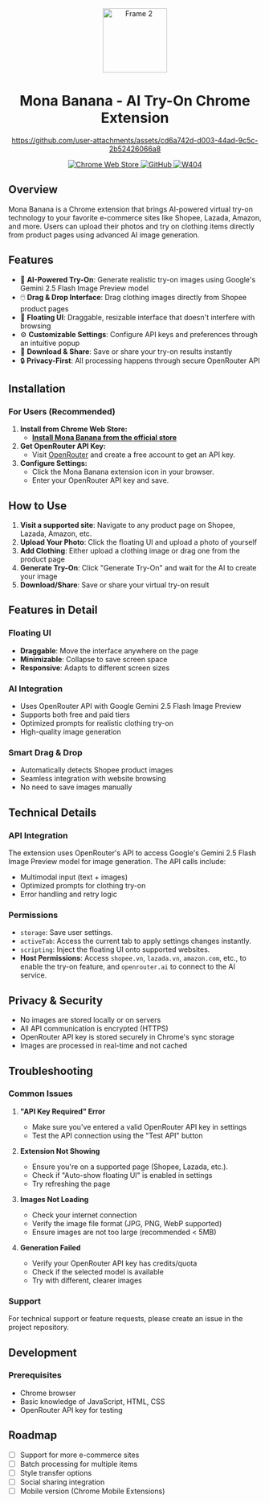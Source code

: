 <div align="center">
  <img width="128" height="128" alt="Frame 2" src="https://github.com/user-attachments/assets/bf8324dd-871c-4423-8a1b-7fb48b662607" />

# Mona Banana - AI Try-On Chrome Extension
</div>

<div align="center">

https://github.com/user-attachments/assets/cd6a742d-d003-44ad-9c5c-2b52426066a8

</div>

<div align="center">
    <a href="https://chromewebstore.google.com/detail/chat-box-chat-with-all-ai/hhaaoibkigonnoedcocnkehipecgdodm" target="_blank">
       <img src="https://img.shields.io/badge/Chrome%20Web%20Store-Mona%20Banana-red?style=for-the-badge&logo=chromewebstore&logoColor=white" alt="Chrome Web Store" />
    </a>
    <a href="https://github.com/MinhxThanh/Mona-Banana" target="_blank">
       <img src="https://img.shields.io/badge/GitHub-Mona%20Banana-black?style=for-the-badge&logo=github&logoColor=white" alt="GitHub" />
    </a>
    <a href="https://w404.net/">
       <img src="https://img.shields.io/badge/Web-W404.NET-purple?style=for-the-badge&logo=w404&logoColor=white" alt="W404" />
    </a>
</div>

## Overview
Mona Banana is a Chrome extension that brings AI-powered virtual try-on technology to your favorite e-commerce sites like Shopee, Lazada, Amazon, and more. Users can upload their photos and try on clothing items directly from product pages using advanced AI image generation.

## Features
- 🎯 **AI-Powered Try-On**: Generate realistic try-on images using Google's Gemini 2.5 Flash Image Preview model
- 🖱️ **Drag & Drop Interface**: Drag clothing images directly from Shopee product pages
- 📱 **Floating UI**: Draggable, resizable interface that doesn't interfere with browsing
- ⚙️ **Customizable Settings**: Configure API keys and preferences through an intuitive popup
- 💾 **Download & Share**: Save or share your try-on results instantly
- 🔒 **Privacy-First**: All processing happens through secure OpenRouter API

## Installation

### For Users (Recommended)
1. **Install from Chrome Web Store:**
   - **[Install Mona Banana from the official store](https://chromewebstore.google.com/detail/mona-banana/hbhcidbbomecikflbcolacgmfdhidhao)**
2. **Get OpenRouter API Key:**
   - Visit [OpenRouter](https://openrouter.ai/settings/keys) and create a free account to get an API key.
3. **Configure Settings:**
   - Click the Mona Banana extension icon in your browser.
   - Enter your OpenRouter API key and save.


## How to Use

1. **Visit a supported site**: Navigate to any product page on Shopee, Lazada, Amazon, etc.
2. **Upload Your Photo**: Click the floating UI and upload a photo of yourself
3. **Add Clothing**: Either upload a clothing image or drag one from the product page
4. **Generate Try-On**: Click "Generate Try-On" and wait for the AI to create your image
5. **Download/Share**: Save or share your virtual try-on result

## Features in Detail

### Floating UI
- **Draggable**: Move the interface anywhere on the page
- **Minimizable**: Collapse to save screen space
- **Responsive**: Adapts to different screen sizes

### AI Integration
- Uses OpenRouter API with Google Gemini 2.5 Flash Image Preview
- Supports both free and paid tiers
- Optimized prompts for realistic clothing try-on
- High-quality image generation

### Smart Drag & Drop
- Automatically detects Shopee product images
- Seamless integration with website browsing
- No need to save images manually

## Technical Details

### API Integration
The extension uses OpenRouter's API to access Google's Gemini 2.5 Flash Image Preview model for image generation. The API calls include:
- Multimodal input (text + images)
- Optimized prompts for clothing try-on
- Error handling and retry logic

### Permissions
- `storage`: Save user settings.
- `activeTab`: Access the current tab to apply settings changes instantly.
- `scripting`: Inject the floating UI onto supported websites.
- **Host Permissions**: Access `shopee.vn`, `lazada.vn`, `amazon.com`, etc., to enable the try-on feature, and `openrouter.ai` to connect to the AI service.

## Privacy & Security
- No images are stored locally or on servers
- All API communication is encrypted (HTTPS)
- OpenRouter API key is stored securely in Chrome's sync storage
- Images are processed in real-time and not cached

## Troubleshooting

### Common Issues
1. **"API Key Required" Error**
   - Make sure you've entered a valid OpenRouter API key in settings
   - Test the API connection using the "Test API" button

2. **Extension Not Showing**
   - Ensure you're on a supported page (Shopee, Lazada, etc.).
   - Check if "Auto-show floating UI" is enabled in settings
   - Try refreshing the page

3. **Images Not Loading**
   - Check your internet connection
   - Verify the image file format (JPG, PNG, WebP supported)
   - Ensure images are not too large (recommended < 5MB)

4. **Generation Failed**
   - Verify your OpenRouter API key has credits/quota
   - Check if the selected model is available
   - Try with different, clearer images

### Support
For technical support or feature requests, please create an issue in the project repository.

## Development

### Prerequisites
- Chrome browser
- Basic knowledge of JavaScript, HTML, CSS
- OpenRouter API key for testing

## Roadmap
- [ ] Support for more e-commerce sites
- [ ] Batch processing for multiple items
- [ ] Style transfer options
- [ ] Social sharing integration
- [ ] Mobile version (Chrome Mobile Extensions)
